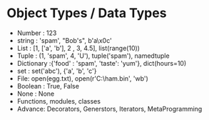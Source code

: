 # Object Types / Data Types
- Number : 123
- string : 'spam', "Bob's", b'a\x0c'
- List : [1, ['a', 'b'], 2 , 3, 4.5], list(range(10))
- Tuple : (1, 'spam', 4, 'U'), tuple('spam'), namedtuple
- Dictionary :{'food' : 'spam', 'taste': 'yum'}, dict(hours=10)
- set : set('abc'), {'a', 'b', 'c'}
- File: open(egg.txt), open(r'C:\ham.bin', 'wb')
- Boolean : True, False
- None : None
- Functions, modules, classes
- Advance: Decorators, Generstors, Iterators, MetaProgramming